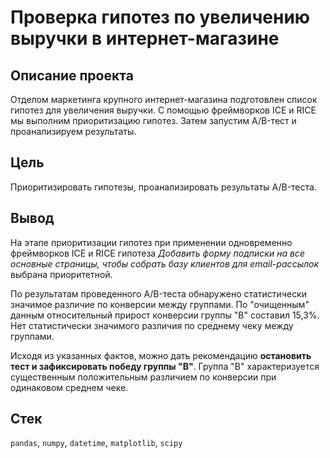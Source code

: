 # Проверка гипотез по увеличению выручки в интернет-магазине

## Описание проекта
Отделом маркетинга крупного интернет-магазина подготовлен список гипотез для увеличения выручки. С помощью фреймворков ICE и RICE мы выполним приоритизацию гипотез. Затем запустим A/B-тест и проанализируем результаты.

## Цель
Приоритизировать гипотезы, проанализировать результаты A/B-теста.

## Вывод
На этапе приоритизации гипотез при применении одновременно фреймворков ICE и RICE гипотеза *Добавить форму подписки на все основные страницы, чтобы собрать базу клиентов для email-рассылок* выбрана приоритетной.

По результатам проведенного A/B-теста обнаружено статистически значимое различие по конверсии между группами. По "очищенным" данным относительный прирост конверсии группы "B" составил 15,3%. Нет статистически значимого различия по среднему чеку между группами.

Исходя из указанных фактов, можно дать рекомендацию **остановить тест и зафиксировать победу группы "B"**. Группа "B" характеризуется существенным положительным различием по конверсии при одинаковом среднем чеке.

## Стек
`pandas`, `numpy`, `datetime`, `matplotlib`, `scipy`